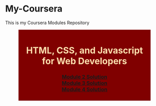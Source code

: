 # My-Coursera
This is my Coursera Modules Repository 
<br/>
<div style="margin: auto;width: 400px; text-align: center; background: maroon; padding: 10px;">
  <h1 style="color:navajowhite;"> HTML, CSS, and Javascript for Web Developers</h1>
<h3>
<a href="https://sirajshaon.github.io/My-Coursera/Coursera%20Modules/Coursera%20Module%202%20solution/"> Module 2 Solution </a>
<br/>
<a href="https://sirajshaon.github.io/My-Coursera/Coursera%20Modules/Coursera%20Module%203%20solution/index.html"> Module 3 Solution </a>
<br/>
<a href="https://sirajshaon.github.io/My-Coursera/Coursera%20Modules/Coursera%20Module%204%20solution/harder/index.html"> Module 4 Solution </a>
  </h3></div>
